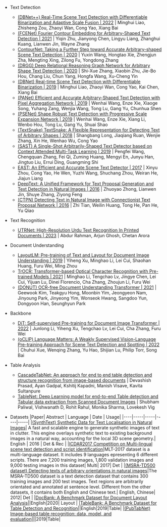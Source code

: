 - Text Detection
    + [(DBNet++) Real-Time Scene Text Detection with Differentiable Binarization and Adaptive Scale Fusion | 2022](https://arxiv.org/abs/2202.10304) | Minghui Liao, Zhisheng Zou, Zhaoyi Wan, Cong Yao, Xiang Bai
    + [(FCENet) Fourier Contour Embedding for Arbitrary-Shaped Text Detection | 2021](https://arxiv.org/abs/2104.10442) | Yiqin Zhu, Jianyong Chen, Lingyu Liang, Zhanghui Kuang, Lianwen Jin, Wayne Zhang
    + [ContourNet: Taking a Further Step toward Accurate Arbitrary-shaped Scene Text Detection | 2020](https://arxiv.org/pdf/2004.04940.pdf) | Yuxin Wang, Hongtao Xie, Zhengjun Zha, Mengting Xing, Zilong Fu, Yongdong Zhang
    + [(DRGG) Deep Relational Reasoning Graph Network for Arbitrary Shape Text Detection | 2020](https://arxiv.org/abs/2003.07493) | Shi-Xue Zhang, Xiaobin Zhu, Jie-Bo Hou, Chang Liu, Chun Yang, Hongfa Wang, Xu-Cheng Yin
    + [(DBNet) Real-time Scene Text Detection with Differentiable Binarization | 2019](https://arxiv.org/abs/1911.08947) | Minghui Liao, Zhaoyi Wan, Cong Yao, Kai Chen, Xiang Bai
    + [(PANet) Efficient and Accurate Arbitrary-Shaped Text Detection with Pixel Aggregation Network | 2019](https://arxiv.org/abs/1908.05900) | Wenhai Wang, Enze Xie, Xiaoge Song, Yuhang Zang, Wenjia Wang, Tong Lu, Gang Yu, Chunhua Shen
    + [(PSENet) Shape Robust Text Detection with Progressive Scale Expansion Network | 2019](https://arxiv.org/abs/1903.12473) | Wenhai Wang, Enze Xie, Xiang Li, Wenbo Hou, Tong Lu, Gang Yu, Shuai Shao
    + [(TextSnake) TextSnake: A Flexible Representation for Detecting Text of Arbitrary Shapes | 2018](https://arxiv.org/abs/1807.01544) | Shangbang Long, Jiaqiang Ruan, Wenjie Zhang, Xin He, Wenhao Wu, Cong Yao
    + [(SAST) A Single-Shot Arbitrarily-Shaped Text Detector based on Context Attended Multi-Task Learning | 2019](https://arxiv.org/abs/1908.05498) | Pengfei Wang, Chengquan Zhang, Fei Qi, Zuming Huang, Mengyi En, Junyu Han, Jingtuo Liu, Errui Ding, Guangming Shi
    + [EAST: An Efficient and Accurate Scene Text Detector | 2017](https://arxiv.org/abs/1704.03155) | Xinyu Zhou, Cong Yao, He Wen, Yuzhi Wang, Shuchang Zhou, Weiran He, Jiajun Liang
    + [DeepText: A Unified Framework for Text Proposal Generation and Text Detection in Natural Images | 2016](https://arxiv.org/abs/1605.07314) | Zhuoyao Zhong, Lianwen Jin, Shuye Zhang, Ziyong Feng
    + [(CTPN) Detecting Text in Natural Image with Connectionist Text Proposal Network | 2016](https://arxiv.org/abs/1609.03605) | Zhi Tian, Weilin Huang, Tong He, Pan He, Yu Qiao

- Text Recognition
    + [UTRNet: High-Resolution Urdu Text Recognition In Printed Documents | 2023](https://arxiv.org/abs/2306.15782) | Abdur Rahman, Arjun Ghosh, Chetan Arora

- Document Understanding
    + [LayoutLM: Pre-training of Text and Layout for Document Image Understanding | 2019](https://arxiv.org/abs/1912.13318) | Yiheng Xu, Minghao Li, Lei Cui, Shaohan Huang, Furu Wei, Ming Zhou
    + [TrOCR: Transformer-based Optical Character Recognition with Pre-trained Models | 2021](https://arxiv.org/abs/2109.10282) | Minghao Li, Tengchao Lv, Jingye Chen, Lei Cui, Yijuan Lu, Dinei Florencio, Cha Zhang, Zhoujun Li, Furu Wei
    + [(DONUT) OCR-free Document Understanding Transformer | 2021](https://arxiv.org/abs/2111.15664) | Geewook Kim, Teakgyu Hong, Moonbin Yim, Jeongyeon Nam, Jinyoung Park, Jinyeong Yim, Wonseok Hwang, Sangdoo Yun, Dongyoon Han, Seunghyun Park

- Backbone
    + [DiT: Self-supervised Pre-training for Document Image Transformer | 2022](https://arxiv.org/abs/2203.02378) | Junlong Li, Yiheng Xu, Tengchao Lv, Lei Cui, Cha Zhang, Furu Wei
    + [(oCLIP) Language Matters: A Weakly Supervised Vision-Language Pre-training Approach for Scene Text Detection and Spotting | 2022](https://arxiv.org/abs/2203.03911) | Chuhui Xue, Wenqing Zhang, Yu Hao, Shijian Lu, Philip Torr, Song Bai
- Table Analysis
    + [CascadeTabNet: An approach for end to end table detection and structure recognition from image-based documents](https://arxiv.org/abs/2004.12629) | Devashish Prasad, Ayan Gadpal, Kshitij Kapadni, Manish Visave, Kavita Sultanpure
    + [TableNet: Deep Learning model for end-to-end Table detection and Tabular data extraction from Scanned Document Images](https://arxiv.org/2001.01469v1) | Shubham Paliwal, Vishwanath D, Rohit Rahul, Monika Sharma, Lovekesh Vig

+ Datasets
    |Paper| Abstract | Language | Date | Usage|
    |----|-----|-----|-----|-----|
    |[(SynthText) Synthetic Data for Text Localisation in Natural Images](https://arxiv.org/abs/1604.06646)| A fast and scalable engine to generate synthetic images of text in clutter. This engine overlays synthetic text to existing background images in a natural way, accounting for the local 3D scene geometry.| English | 2016 | Det & Rec |
    |[ICDAR2017 Competition on Multi-lingual scene text detection and script identification](https://rrc.cvc.uab.es/?ch=8)|MLT-2017 dataset is a multi-language dataset. It includes 9 languages epresenting 6 different scripts. There are 7,200 training images, 1,800 validation images and 9,000 testing images in this dataset| Multi| 2017| Det |
    |[(MSRA-TD500 dataset) Detecting texts of arbitrary orientations in natural images](https://ieeexplore.ieee.org/document/6247787)|The MSRA-TD500 dataset is a text detection dataset that contains 300 training images and 200 test images. Text regions are arbitrarily orientated and annotated at sentence level. Different from the other datasets, it contains both English and Chinese text.| English, Chinese| 2012| Det |
    |[DocBank: A Benchmark Dataset for Document Layout Analysis](https://arxiv.org/abs/2006.01038)||English|2020| Layout |
    |[TableBank: A Benchmark Dataset for Table Detection and Recognition](https://arxiv.org/abs/1903.01949)||English|2019|Table|
    |[(PubTabNet) Image-based table recognition: data, model, and evaluation](https://arxiv.org/abs/1911.10683)|||2019|Table|